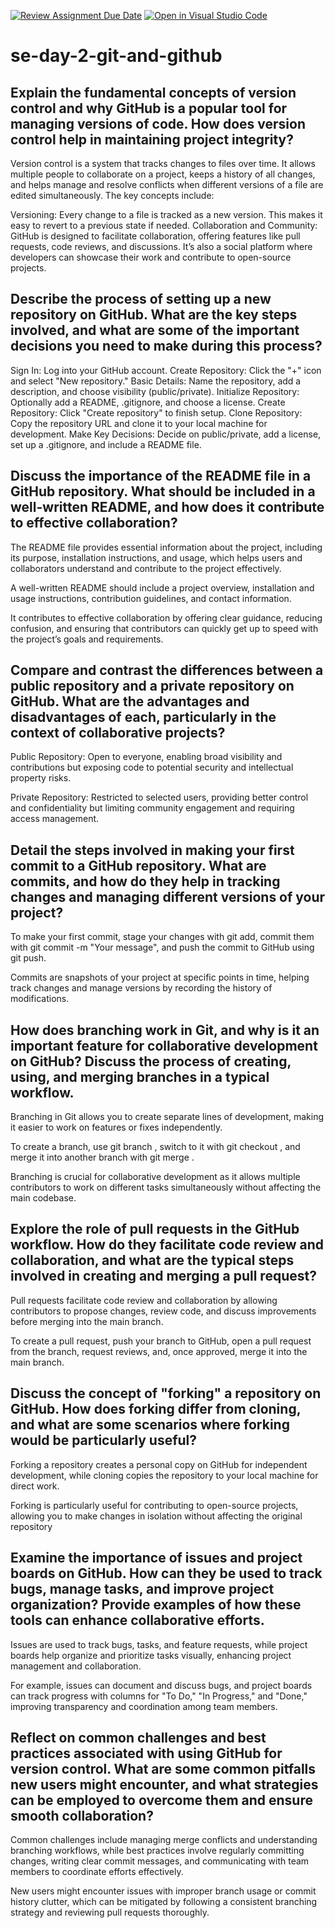[![Review Assignment Due Date](https://classroom.github.com/assets/deadline-readme-button-22041afd0340ce965d47ae6ef1cefeee28c7c493a6346c4f15d667ab976d596c.svg)](https://classroom.github.com/a/8wgCKhpZ)
[![Open in Visual Studio Code](https://classroom.github.com/assets/open-in-vscode-2e0aaae1b6195c2367325f4f02e2d04e9abb55f0b24a779b69b11b9e10269abc.svg)](https://classroom.github.com/online_ide?assignment_repo_id=15606727&assignment_repo_type=AssignmentRepo)
# se-day-2-git-and-github
## Explain the fundamental concepts of version control and why GitHub is a popular tool for managing versions of code. How does version control help in maintaining project integrity?

Version control is a system that tracks changes to files over time. It allows multiple people to collaborate on a project, keeps a history of all changes, and helps manage and resolve conflicts when different versions of a file are edited simultaneously. The key concepts include:

Versioning: Every change to a file is tracked as a new version. This makes it easy to revert to a previous state if needed.
Collaboration and Community: GitHub is designed to facilitate collaboration, offering features like pull requests, code reviews, and discussions. It’s also a social platform where developers can showcase their work and contribute to open-source projects.


## Describe the process of setting up a new repository on GitHub. What are the key steps involved, and what are some of the important decisions you need to make during this process?

Sign In: Log into your GitHub account.
Create Repository: Click the "+" icon and select "New repository."
Basic Details: Name the repository, add a description, and choose visibility (public/private).
Initialize Repository: Optionally add a README, .gitignore, and choose a license.
Create Repository: Click "Create repository" to finish setup.
Clone Repository: Copy the repository URL and clone it to your local machine for development.
Make Key Decisions: Decide on public/private, add a license, set up a .gitignore, and include a README file.

## Discuss the importance of the README file in a GitHub repository. What should be included in a well-written README, and how does it contribute to effective collaboration?
The README file provides essential information about the project, including its purpose, installation instructions, and usage, which helps users and collaborators understand and contribute to the project effectively.

A well-written README should include a project overview, installation and usage instructions, contribution guidelines, and contact information.

It contributes to effective collaboration by offering clear guidance, reducing confusion, and ensuring that contributors can quickly get up to speed with the project’s goals and requirements.

## Compare and contrast the differences between a public repository and a private repository on GitHub. What are the advantages and disadvantages of each, particularly in the context of collaborative projects?
Public Repository: Open to everyone, enabling broad visibility and contributions but exposing code to potential security and intellectual property risks.

Private Repository: Restricted to selected users, providing better control and confidentiality but limiting community engagement and requiring access management.

## Detail the steps involved in making your first commit to a GitHub repository. What are commits, and how do they help in tracking changes and managing different versions of your project?
To make your first commit, stage your changes with git add, commit them with git commit -m "Your message", and push the commit to GitHub using git push.

Commits are snapshots of your project at specific points in time, helping track changes and manage versions by recording the history of modifications.

## How does branching work in Git, and why is it an important feature for collaborative development on GitHub? Discuss the process of creating, using, and merging branches in a typical workflow.
Branching in Git allows you to create separate lines of development, making it easier to work on features or fixes independently.

To create a branch, use git branch <branch-name>, switch to it with git checkout <branch-name>, and merge it into another branch with git merge <branch-name>.

Branching is crucial for collaborative development as it allows multiple contributors to work on different tasks simultaneously without affecting the main codebase.

## Explore the role of pull requests in the GitHub workflow. How do they facilitate code review and collaboration, and what are the typical steps involved in creating and merging a pull request?
Pull requests facilitate code review and collaboration by allowing contributors to propose changes, review code, and discuss improvements before merging into the main branch.

To create a pull request, push your branch to GitHub, open a pull request from the branch, request reviews, and, once approved, merge it into the main branch.

## Discuss the concept of "forking" a repository on GitHub. How does forking differ from cloning, and what are some scenarios where forking would be particularly useful?
Forking a repository creates a personal copy on GitHub for independent development, while cloning copies the repository to your local machine for direct work.

Forking is particularly useful for contributing to open-source projects, allowing you to make changes in isolation without affecting the original repository

## Examine the importance of issues and project boards on GitHub. How can they be used to track bugs, manage tasks, and improve project organization? Provide examples of how these tools can enhance collaborative efforts.
Issues are used to track bugs, tasks, and feature requests, while project boards help organize and prioritize tasks visually, enhancing project management and collaboration.

For example, issues can document and discuss bugs, and project boards can track progress with columns for "To Do," "In Progress," and "Done," improving transparency and coordination among team members.

## Reflect on common challenges and best practices associated with using GitHub for version control. What are some common pitfalls new users might encounter, and what strategies can be employed to overcome them and ensure smooth collaboration?
Common challenges include managing merge conflicts and understanding branching workflows, while best practices involve regularly committing changes, writing clear commit messages, and communicating with team members to coordinate efforts effectively.

New users might encounter issues with improper branch usage or commit history clutter, which can be mitigated by following a consistent branching strategy and reviewing pull requests thoroughly.

